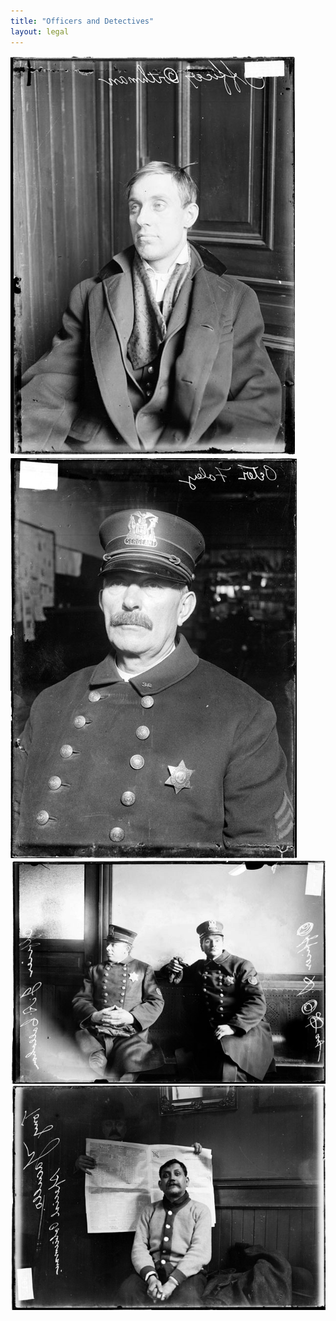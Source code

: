 ```yaml
---
title: "Officers and Detectives"
layout: legal
---
```


[![Policeman Orthman](/static/img/legal/cpd/officers/orthman.jpg)](/historical/timeline/1907/338/)
[![Policeman Foley](/static/img/legal/cpd/officers/foley.jpg)](/historical/timeline/1909/340/)
[![Officers J.J. Callahan and S. O'Day](/static/img/legal/cpd/officers/callahan_o'day.jpg)](/historical/timeline/1910/367/)
[![Policeman Tony Yacullo](/static/img/legal/cpd/officers/yacullo.jpg)](/historical/timeline/1910/382/)
